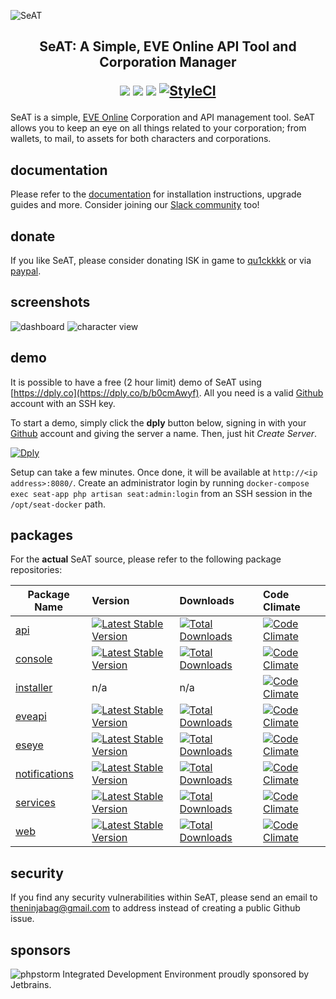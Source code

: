 ![SeAT](https://i.imgur.com/aPPOxSK.png)

<h2 align="center">
SeAT: A Simple, EVE Online API Tool and Corporation Manager

<br>

<a href="https://packagist.org/packages/eveseat/seat"><img src="https://poser.pugx.org/eveseat/seat/v/stable" /></a>
<a href="https://packagist.org/packages/eveseat/seat"><img src="https://poser.pugx.org/eveseat/seat/v/unstable" /></a>
<a href="https://packagist.org/packages/eveseat/seat"><img src="https://poser.pugx.org/eveseat/seat/license" /></a>
<a href="https://styleci.io/repos/41199860"><img src="https://styleci.io/repos/41199860/shield?branch=master" alt="StyleCI"></a>

</h2>

SeAT is a simple, [EVE Online](https://www.eveonline.com/) Corporation and API management tool. SeAT allows you to keep an eye on all things related to your corporation; from wallets, to mail, to assets for both characters and corporations.

## documentation

Please refer to the [documentation](https://eveseat.github.io/docs/) for installation instructions, upgrade guides and more. Consider joining our [Slack community](https://eveseat.github.io/docs/about/contact/) too!

## donate

If you like SeAT, please consider donating ISK in game to [qu1ckkkk](https://gate.eveonline.com/Profile/qu1ckkkk) or via [paypal](https://www.paypal.me/leonjza).

## screenshots

![dashboard](https://i.imgur.com/PXHOYCp.png)
![character view](https://i.imgur.com/Cd5SuIm.png)

## demo

It is possible to have a free (2 hour limit) demo of SeAT using [https://dply.co](https://dply.co/b/b0cmAwyf). All you need is a valid [Github](github.com) account with an SSH key.

To start a demo, simply click the **dply** button below, signing in with your [Github](github.com) account and giving the server a name. Then, just hit *Create Server*.

[![Dply](https://dply.co/b.svg)](https://dply.co/b/b0cmAwyf)

Setup can take a few minutes. Once done, it will be available at `http://<ip address>:8080/`. Create an administrator login by running `docker-compose exec seat-app php artisan seat:admin:login` from an SSH session in the `/opt/seat-docker` path.

## packages

For the **actual** SeAT source, please refer to the following package repositories:  

| Package Name   | Version       | Downloads | Code Climate |
|----------------|:--------------|:----------|:-------------|
| [api](https://github.com/eveseat/api) | [![Latest Stable Version](https://poser.pugx.org/eveseat/api/v/stable)](https://packagist.org/packages/eveseat/api) | [![Total Downloads](https://poser.pugx.org/eveseat/api/downloads)](https://packagist.org/packages/eveseat/api) | [![Code Climate](https://codeclimate.com/github/eveseat/api/badges/gpa.svg)](https://codeclimate.com/github/eveseat/api) |
| [console](https://github.com/eveseat/console) | [![Latest Stable Version](https://poser.pugx.org/eveseat/console/v/stable)](https://packagist.org/packages/eveseat/console) | [![Total Downloads](https://poser.pugx.org/eveseat/console/downloads)](https://packagist.org/packages/eveseat/console) | [![Code Climate](https://codeclimate.com/github/eveseat/console/badges/gpa.svg)](https://codeclimate.com/github/eveseat/console) |
| [installer](https://github.com/eveseat/installer) | n/a | n/a | [![Code Climate](https://codeclimate.com/github/eveseat/installer/badges/gpa.svg)](https://codeclimate.com/github/eveseat/installer) |
| [eveapi](https://github.com/eveseat/eveapi) | [![Latest Stable Version](https://poser.pugx.org/eveseat/eveapi/v/stable)](https://packagist.org/packages/eveseat/eveapi) | [![Total Downloads](https://poser.pugx.org/eveseat/eveapi/downloads)](https://packagist.org/packages/eveseat/eveapi) | [![Code Climate](https://codeclimate.com/github/eveseat/eveapi/badges/gpa.svg)](https://codeclimate.com/github/eveseat/eveapi) |
| [eseye](https://github.com/eveseat/eseye) | [![Latest Stable Version](https://poser.pugx.org/eveseat/eseye/v/stable)](https://packagist.org/packages/eveseat/eseye) | [![Total Downloads](https://poser.pugx.org/eveseat/eseye/downloads)](https://packagist.org/packages/eveseat/eseye) | [![Code Climate](https://codeclimate.com/github/eveseat/eseye/badges/gpa.svg)](https://codeclimate.com/github/eveseat/eseye) |
| [notifications](https://github.com/eveseat/notifications) | [![Latest Stable Version](https://poser.pugx.org/eveseat/notifications/v/stable)](https://packagist.org/packages/eveseat/notifications) | [![Total Downloads](https://poser.pugx.org/eveseat/notifications/downloads)](https://packagist.org/packages/eveseat/notifications) | [![Code Climate](https://codeclimate.com/github/eveseat/notifications/badges/gpa.svg)](https://codeclimate.com/github/eveseat/notifications) |
| [services](https://github.com/eveseat/services) | [![Latest Stable Version](https://poser.pugx.org/eveseat/services/v/stable)](https://packagist.org/packages/eveseat/services) | [![Total Downloads](https://poser.pugx.org/eveseat/services/downloads)](https://packagist.org/packages/eveseat/services) | [![Code Climate](https://codeclimate.com/github/eveseat/services/badges/gpa.svg)](https://codeclimate.com/github/eveseat/services) |
| [web](https://github.com/eveseat/web) | [![Latest Stable Version](https://poser.pugx.org/eveseat/web/v/stable)](https://packagist.org/packages/eveseat/web) | [![Total Downloads](https://poser.pugx.org/eveseat/web/downloads)](https://packagist.org/packages/eveseat/web) | [![Code Climate](https://codeclimate.com/github/eveseat/web/badges/gpa.svg)](https://codeclimate.com/github/eveseat/web) |

## security

If you find any security vulnerabilities within SeAT, please send an email to theninjabag@gmail.com to address instead of creating a public Github issue.

## sponsors

![phpstorm](https://i.imgur.com/M6yP6R7.png) Integrated Development Environment proudly sponsored by Jetbrains.

